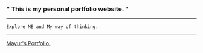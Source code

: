 ### " This is my personal portfolio website. "

***

```
Explore ME and My way of thinking.

```
***

<p><a href="https://mayur-debu.github.io/Portfolio-Website/"> Mayur's Portfolio.</a></p>
